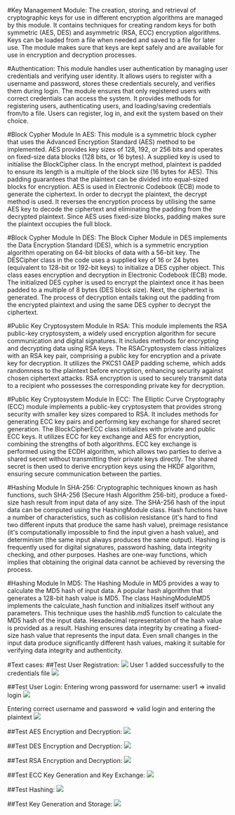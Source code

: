 #Key Management Module:
The creation, storing, and retrieval of cryptographic keys for use in different encryption algorithms are managed by this module. It contains techniques for creating random keys for both symmetric (AES, DES) and asymmetric (RSA, ECC) encryption algorithms. Keys can be loaded from a file when needed and saved to a file for later use. The module makes sure that keys are kept safely and are available for use in encryption and decryption processes.

#Authentication:
This module handles user authentication by managing user credentials and verifying user identity. It allows users to register with a username and password, stores these credentials securely, and verifies them during login. The module ensures that only registered users with correct credentials can access the system. It provides methods for registering users, authenticating users, and loading/saving credentials from/to a file. Users can register, log in, and exit the system based on their choice.

#Block Cypher Module In AES: 
This module is a symmetric block cypher that uses the Advanced Encryption Standard (AES) method to be implemented. AES provides key sizes of 128, 192, or 256 bits and operates on fixed-size data blocks (128 bits, or 16 bytes). A supplied key is used to initialise the BlockCipher class. In the encrypt method, plaintext is padded to ensure its length is a multiple of the block size (16 bytes for AES). This padding guarantees that the plaintext can be divided into equal-sized blocks for encryption. AES is used in Electronic Codebook (ECB) mode to generate the ciphertext. In order to decrypt the plaintext, the decrypt method is used. It reverses the encryption process by utilising the same AES key to decode the ciphertext and eliminating the padding from the decrypted plaintext. Since AES uses fixed-size blocks, padding makes sure the plaintext occupies the full block. 

#Block Cypher Module In DES:
The Block Cipher Module in DES implements the Data Encryption Standard (DES), which is a symmetric encryption algorithm operating on 64-bit blocks of data with a 56-bit key. The DESCipher class in the code uses a supplied key of 16 or 24 bytes (equivalent to 128-bit or 192-bit keys) to initialize a DES cypher object. This class eases encryption and decryption in Electronic Codebook (ECB) mode. The initialized DES cypher is used to encrypt the plaintext once it has been padded to a multiple of 8 bytes (DES block size). Next, the ciphertext is generated. The process of decryption entails taking out the padding from the encrypted plaintext and using the same DES cypher to decrypt the ciphertext.

#Public Key Cryptosystem Module In RSA:
This module implements the RSA public-key cryptosystem, a widely used encryption algorithm for secure communication and digital signatures. It includes methods for encrypting and decrypting data using RSA keys. The RSACryptosystem class initializes with an RSA key pair, comprising a public key for encryption and a private key for decryption. It utilizes the PKCS1 OAEP padding scheme, which adds randomness to the plaintext before encryption, enhancing security against chosen ciphertext attacks. RSA encryption is used to securely transmit data to a recipient who possesses the corresponding private key for decryption.

#Public Key Cryptosystem Module In ECC:
The Elliptic Curve Cryptography (ECC) module implements a public-key cryptosystem that provides strong security with smaller key sizes compared to RSA. It includes methods for generating ECC key pairs and performing key exchange for shared secret generation. The BlockCipherECC class initializes with private and public ECC keys. It utilizes ECC for key exchange and AES for encryption, combining the strengths of both algorithms. ECC key exchange is performed using the ECDH algorithm, which allows two parties to derive a shared secret without transmitting their private keys directly. The shared secret is then used to derive encryption keys using the HKDF algorithm, ensuring secure communication between the parties.

#Hashing Module In SHA-256:
Cryptographic techniques known as hash functions, such SHA-256 (Secure Hash Algorithm 256-bit), produce a fixed-size hash result from input data of any size. 
The SHA-256 hash of the input data can be computed using the HashingModule class. 
Hash functions have a number of characteristics, such as collision resistance (it's hard to find two different inputs that produce the same hash value), preimage resistance (it's computationally impossible to find the input given a hash value), and determinism (the same input always produces the same output). 
Hashing is frequently used for digital signatures, password hashing, data integrity checking, and other purposes. Hashes are one-way functions, which implies that obtaining the original data cannot be achieved by reversing the process.

#Hashing Module In MD5:
The Hashing Module in MD5 provides a way to calculate the MD5 hash of input data. A popular hash algorithm that generates a 128-bit hash value is MD5. The class HashingModuleMD5 implements the calculate_hash function and initializes itself without any parameters. This technique uses the hashlib.md5 function to calculate the MD5 hash of the input data. Hexadecimal representation of the hash value is provided as a result. Hashing ensures data integrity by creating a fixed-size hash value that represents the input data. Even small changes in the input data produce significantly different hash values, making it suitable for verifying data integrity and authenticity.


#Text cases:
##Test User Registration:
<img src="C:\Users\Laila\Desktop\senior 2.2\security\project images\s1">
User 1 added successfully to the credentials file
<img src="C:\Users\Laila\Desktop\senior 2.2\security\project images\s2">
 
##Test User Login:
Entering wrong password for username: user1 => invalid login
<img src="C:\Users\Laila\Desktop\senior 2.2\security\project images\s3">
 
Entering correct username and password => valid login and entering the plaintext
<img src="C:\Users\Laila\Desktop\senior 2.2\security\project images\s4">
 
##Test AES Encryption and Decryption:
<img src="C:\Users\Laila\Desktop\senior 2.2\security\project images\s5">
 
##Test DES Encryption and Decryption:
<img src="C:\Users\Laila\Desktop\senior 2.2\security\project images\s6">
 
##Test RSA Encryption and Decryption:
<img src="C:\Users\Laila\Desktop\senior 2.2\security\project images\s7">
 
##Test ECC Key Generation and Key Exchange:
<img src="C:\Users\Laila\Desktop\senior 2.2\security\project images\s8">
 
##Test Hashing:
<img src="C:\Users\Laila\Desktop\senior 2.2\security\project images\s9">
 
##Test Key Generation and Storage:
<img src="C:\Users\Laila\Desktop\senior 2.2\security\project images\s10">
